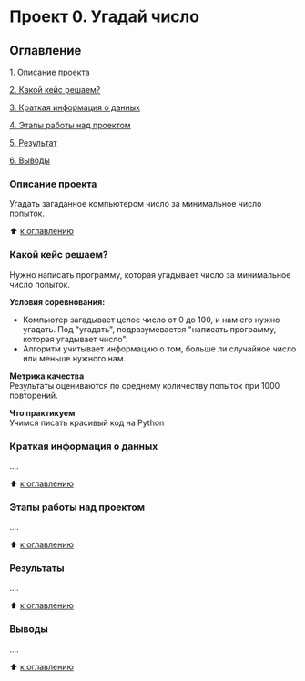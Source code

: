 # Проект 0. Угадай число

## Оглавление
[1. Описание проекта](https://github.com/Evgeniy-Zhiganov/SF-DS/blob/master/project_0/README.md#Описание-проекта)

[2. Какой кейс решаем?](https://github.com/Evgeniy-Zhiganov/SF-DS/blob/master/project_0/README.md#Какой-кейс-решаем?)

[3. Краткая информация о данных](https://github.com/Evgeniy-Zhiganov/SF-DS/blob/master/project_0/README.md#Краткая-информация-о-данных)

[4. Этапы работы над проектом](https://github.com/Evgeniy-Zhiganov/SF-DS/blob/master/project_0/README.md#Этапы-работы-над-проектом)

[5. Результат](https://github.com/Evgeniy-Zhiganov/SF-DS/blob/master/project_0/README.md#Результаты)

[6. Выводы](https://github.com/Evgeniy-Zhiganov/SF-DS/blob/master/project_0/README.md#Выводы)

### Описание проекта
Угадать загаданное компьютером число за минимальное число попыток.

:arrow_up: [к оглавлению](https://github.com/Evgeniy-Zhiganov/SF-DS/blob/master/project_0/README.md#Оглавление)


### Какой кейс решаем?
Нужно написать программу, которая угадывает число за минимальное число попыток.

**Условия соревнования:**
- Компьютер загадывает целое число от 0 до 100, и нам его нужно угадать. Под "угадать", подразумевается 
"написать программу, которая угадывает число".
- Алгоритм учитывает информацию о том, больше ли случайное число или меньше нужного нам.

**Метрика качества**    
Результаты оцениваются по среднему количеству попыток при 1000 повторений.

**Что практикуем**    
Учимся писать красивый код на Python


### Краткая информация о данных
....

:arrow_up: [к оглавлению](https://github.com/Evgeniy-Zhiganov/SF-DS/blob/master/project_0/README.md#Оглавление)


### Этапы работы над проектом
....

:arrow_up: [к оглавлению](https://github.com/Evgeniy-Zhiganov/SF-DS/blob/master/project_0/README.md#Оглавление)


### Результаты
....

:arrow_up: [к оглавлению](https://github.com/Evgeniy-Zhiganov/SF-DS/blob/master/project_0/README.md#Оглавление)

### Выводы
....

:arrow_up: [к оглавлению](https://github.com/Evgeniy-Zhiganov/SF-DS/blob/master/project_0/README.md#Оглавление)